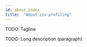 ```yaml
---
id: about_index
title:  "About zio-profiling"
---
```


TODO: Tagline

TODO: Long description (paragraph)
